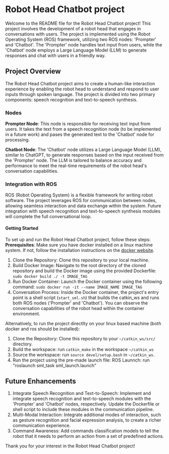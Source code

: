 
# Robot Head Chatbot project

Welcome to the README file for the Robot Head Chatbot project! This project involves the development of a robot head that engages in conversations with users. The project is implemented using the Robot Operating System (ROS) framework, utilizing two ROS nodes: 'Prompter' and 'Chatbot'. The 'Prompter' node handles text input from users, while the 'Chatbot' node employs a Large Language Model (LLM) to generate responses and chat with users in a friendly way.

## Project Overview

The Robot Head Chatbot project aims to create a human-like interaction experience by enabling the robot head to understand and respond to user inputs through spoken language. The project is divided into two primary components: speech recognition and text-to-speech synthesis.

### Nodes
**Prompter Node**: This node is responsible for receiving text input from users. It takes the text from a speech recognition node (to be implemented in a future work) and pases the generated text to the 'Chatbot' node for processing.

**Chatbot Node**: The 'Chatbot' node utilizes a Large Language Model (LLM), similar to ChatGPT, to generate responses based on the input received from the 'Prompter' node. The LLM is tailored to balance accuracy and performance to meet the real-time requirements of the robot head's conversation capabilities.

### Integration with ROS

ROS (Robot Operating System) is a flexible framework for writing robot software. The project leverages ROS for communication between nodes, allowing seamless interaction and data exchange within the system. Future integration with speech recognition and text-to-speech synthesis modules will complete the full conversational loop.

#### Getting Started
To set up and run the Robot Head Chatbot project, follow these steps:
**Prerequisites**: Make sure you have docker installed on a linux machine system. If not, follow the installation instructions on the [docker website](https://docs.docker.com/engine/install/ubuntu/).

1. Clone the Repository: Clone this repository to your local machine.
2. Build Docker Image: Navigate to the root directory of the cloned repository and build the Docker image using the provided Dockerfile: 
`sudo docker build ./ -t IMAGE_TAG`
3. Run Docker Container: Launch the Docker container using the following command:
`sudo docker run -it --name IMAGE_NAME IMAGE_TAG`
4. Conversation Process: Inside the Docker container, the project's entry point is a shell script (`start_sml.sh`) that builds the catkin_ws and runs both ROS nodes ('Prompter' and 'Chatbot'). You can observe the conversation capabilities of the robot head within the container environment.
 
Alternatively, to run the project directlty on your linux based machine (both docker and ros should be installed):
1. Clone the Repository: Clone this repository to your `~/catkin_ws/src/` directory.
2. Build the workspace: run `catkin_make` in the workspace `~/catkin_ws`
3. Source the workspace: run `source devel/setup.bash` in `~/catkin_ws`.
4. Run the project using the pre-made launch file: ROS Launnch: run "roslaunch sml_task sml_launch.launch"

## Future Enhancements
1. Integrate Speech Recognition and Text-to-Speech: Implement and integrate speech recognition and text-to-speech modules with the 'Prompter' and 'Chatbot' nodes, respectively. Update the Dockerfile or shell script to include these modules in the communication pipeline.
2. Multi-Modal Interaction: Integrate additional modes of interaction, such as gesture recognition and facial expression analysis, to create a richer communication experience.
3. Command Awareness: Add commands classification models to tell the robot that it needs to perform an action from a set of predefined actions.

Thank you for your interest in the Robot Head Chatbot project!


